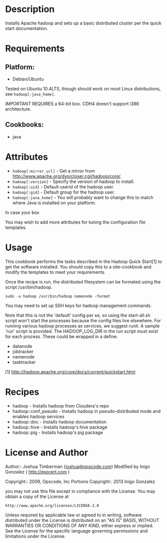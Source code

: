 Description
===========

Installs Apache hadoop and sets up a basic distributed cluster per the
quick start documentation.

Requirements
============

## Platform:

* Debian/Ubuntu

Tested on Ubuntu 10.4LTS, though should work on most Linux distributions,
see `hadoop[:java_home]`.

*IMPORTANT* REQUIRES a 64-bit box. CDH4 doesn't support i386 architecture. 

## Cookbooks:

* java

Attributes
==========

* `hadoop[:mirror_url]` - Get a mirror from http://www.apache.org/dyn/closer.cgi/hadoop/core/.
* `hadoop[:version]` - Specify the version of hadoop to install.
* `hadoop[:uid]` - Default userid of the hadoop user.
* `hadoop[:gid]` - Default group for the hadoop user.
* `hadoop[:java_home]` - You will probably want to change this to match where Java is installed on your platform.

In case your box

You may wish to add more attributes for tuning the configuration file templates.

Usage
=====

This cookbook performs the tasks described in the Hadoop Quick
Start[1] to get the software installed. You should copy this to a
site-cookbook and modify the templates to meet your requirements.

Once the recipe is run, the distributed filesystem can be formated
using the script /usr/bin/hadoop.

    sudo -u hadoop /usr/bin/hadoop namenode -format
  
You may need to set up SSH keys for hadoop management commands. 

Note that this is not the 'default' config per se, so using the
start-all.sh script won't start the processes because the config files
live elsewhere. For running various hadoop processes as services, we
suggest runit. A sample 'run' script is provided. The HADOOP_LOG_DIR
in the run script must exist for each process. These could be wrapped
in a define.

* datanode
* jobtracker
* namenode
* tasktracker

[1] http://hadoop.apache.org/core/docs/current/quickstart.html

Recipes
=======

  * hadoop - Installs hadoop from Cloudera's repo
  * hadoop::conf_pseudo - Installs hadoop in pseudo-distributed mode and enables hadoop services
  * hadoop::doc  - Installs hadoop documentation
  * hadoop::hive - Installs hadoop's hive package
  * hadoop::pig  - Installs hadoop's pig package

License and Author
==================

Author:: Joshua Timberman (<joshua@opscode.com>)
		 Modified by Inigo Gonzalez ( http://exocert.com )

Copyright:: 2009, Opscode, Inc
Portions Copyright:: 2013 Inigo Gonzalez

you may not use this file except in compliance with the License.
You may obtain a copy of the License at

    http://www.apache.org/licenses/LICENSE-2.0

Unless required by applicable law or agreed to in writing, software
distributed under the License is distributed on an "AS IS" BASIS,
WITHOUT WARRANTIES OR CONDITIONS OF ANY KIND, either express or implied.
See the License for the specific language governing permissions and
limitations under the License.
